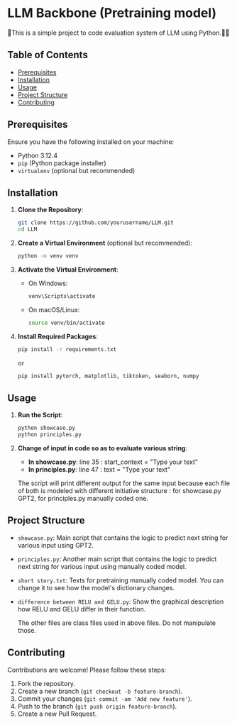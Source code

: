 # LLM Backbone (Pretraining model)

👋This is a simple project to code evaluation system of LLM using Python.🧙‍♂️

## Table of Contents

- [Prerequisites](#prerequisites)
- [Installation](#installation)
- [Usage](#usage)
- [Project Structure](#project-structure)
- [Contributing](#contributing)

## Prerequisites

Ensure you have the following installed on your machine:

- Python 3.12.4
- `pip` (Python package installer)
- `virtualenv` (optional but recommended)

## Installation

1. **Clone the Repository**:
    ```sh
    git clone https://github.com/yourusername/LLM.git
    cd LLM
    ```

2. **Create a Virtual Environment** (optional but recommended):
    ```sh
    python -m venv venv
    ```

3. **Activate the Virtual Environment**:

    - On Windows:
        ```sh
        venv\Scripts\activate
        ```
    - On macOS/Linux:
        ```sh
        source venv/bin/activate
        ```

4. **Install Required Packages**:
    ```sh
    pip install -r requirements.txt
    ```

    or
     ```sh
    pip install pytorch, matplotlib, tiktoken, seaborn, numpy
    ```

## Usage

1. **Run the Script**:
    ```sh
    python showcase.py
    python principles.py
    ```

2. **Change of input in code so as to evaluate various string**:
    - **In showcase.py**: line 35 : start_context = "Type your text"
    - **In principles.py**: line 47 : text = "Type your text"

    The script will print different output for the same input because each file of both is modeled with different initiative structure : for showcase.py GPT2, for principles.py manually coded one.

## Project Structure

- `showcase.py`: Main script that contains the logic to predict next string for various input using GPT2.
- `principles.py`: Another main script that contains the logic to predict next string for various input using manually coded model.
- `short story.txt`: Texts for pretraining manually coded model. You can change it to see how the model's dictionary changes.
- `difference between RELU and GELU.py`: Show the graphical description how RELU and GELU differ in their function.

    The other files are class files used in above files. Do not manipulate those. 

## Contributing

Contributions are welcome! Please follow these steps:

1. Fork the repository.
2. Create a new branch (`git checkout -b feature-branch`).
3. Commit your changes (`git commit -am 'Add new feature'`).
4. Push to the branch (`git push origin feature-branch`).
5. Create a new Pull Request.
